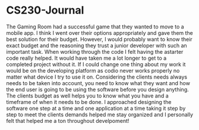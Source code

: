 # CS230-Journal
The Gaming Room had a successful game that they wanted to move to a mobile app. I think I went over their options appropriately and gave them the best solution for their budget. However, I would probably want to know their exact budget and the reasoning they trust a junior developer with such an important task. When working through the code I felt having the astarter code really helped. It would have taken me a lot longer to get to a completed project without it. If I could change one thing about my work it would be on the developing platform as codio never works properly no matter what device I try to use it on. Considering the clients needs always needs to be taken into account, you need to know what they want and how the end user is going to be using the software before you design anything. The clients budget as well helps you to know what you have and a timeframe of when it needs to be done. I approached designing the software one step at a time and one application at a time taking it step by step to meet the clients demands helped me stay organized and I personally felt that helped me a ton throughout develpoment!
